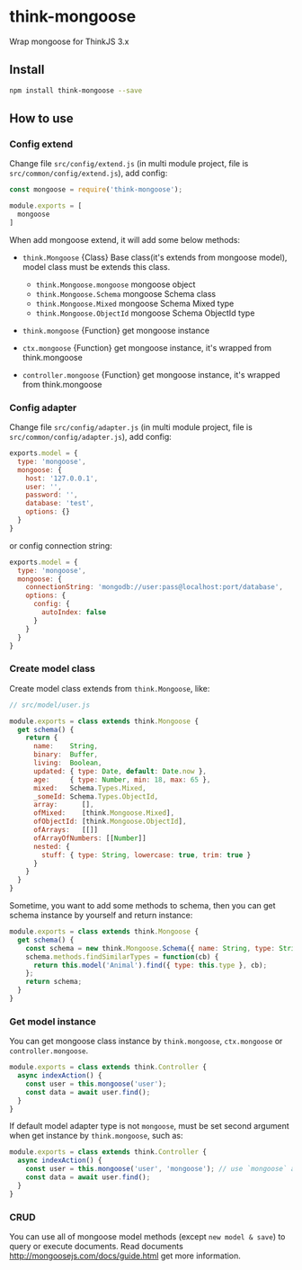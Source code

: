 # think-mongoose

Wrap mongoose for ThinkJS 3.x

## Install 

```sh
npm install think-mongoose --save
```

## How to use

### Config extend

Change file `src/config/extend.js` (in multi module project, file is `src/common/config/extend.js`), add config: 

```js
const mongoose = require('think-mongoose');

module.exports = [
  mongoose
]
```

When add mongoose extend, it will add some below methods:

* `think.Mongoose` {Class} Base class(it's extends from mongoose model), model class must be extends this class.

  * `think.Mongoose.mongoose` mongoose object
  * `think.Mongoose.Schema` mongoose Schema class
  * `think.Mongoose.Mixed` mongoose Schema Mixed type
  * `think.Mongoose.ObjectId` mongoose Schema ObjectId type

* `think.mongoose` {Function} get mongoose instance
* `ctx.mongoose` {Function} get mongoose instance, it's wrapped from think.mongoose
* `controller.mongoose` {Function} get mongoose instance, it's wrapped from think.mongoose

### Config adapter

Change file `src/config/adapter.js` (in multi module project, file is `src/common/config/adapter.js`), add config:

```js
exports.model = {
  type: 'mongoose',
  mongoose: {
    host: '127.0.0.1',
    user: '',
    password: '',
    database: 'test',
    options: {}
  }
}
```

or config connection string: 

```js
exports.model = {
  type: 'mongoose',
  mongoose: {
    connectionString: 'mongodb://user:pass@localhost:port/database',
    options: {
      config: { 
        autoIndex: false
      }
    }
  }
}
```

### Create model class

Create model class extends from `think.Mongoose`, like:

```js
// src/model/user.js

module.exports = class extends think.Mongoose {
  get schema() {
    return {
      name:    String,
      binary:  Buffer,
      living:  Boolean,
      updated: { type: Date, default: Date.now },
      age:     { type: Number, min: 18, max: 65 },
      mixed:   Schema.Types.Mixed,
      _someId: Schema.Types.ObjectId,
      array:      [],
      ofMixed:    [think.Mongoose.Mixed],
      ofObjectId: [think.Mongoose.ObjectId],
      ofArrays:   [[]]
      ofArrayOfNumbers: [[Number]]
      nested: {
        stuff: { type: String, lowercase: true, trim: true }
      }
    }
  }
}
```

Sometime, you want to add some methods to schema, then you can get schema instance by yourself and return instance:

```js
module.exports = class extends think.Mongoose {
  get schema() {
    const schema = new think.Mongoose.Schema({ name: String, type: String });
    schema.methods.findSimilarTypes = function(cb) {
      return this.model('Animal').find({ type: this.type }, cb);
    };
    return schema;
  }
}
```

### Get model instance

You can get mongoose class instance by `think.mongoose`, `ctx.mongoose` or `controller.mongoose`.

```js
module.exports = class extends think.Controller {
  async indexAction() {
    const user = this.mongoose('user');
    const data = await user.find();
  }
}
```

If default model adapter type is not `mongoose`, must be set second argument when get instance by `think.mongoose`, such as:

```js
module.exports = class extends think.Controller {
  async indexAction() {
    const user = this.mongoose('user', 'mongoose'); // use `mongoose` adapter type
    const data = await user.find();
  }
}
```

### CRUD

You can use all of mongoose model methods (except `new model & save`) to query or execute documents. Read documents <http://mongoosejs.com/docs/guide.html> get more information.